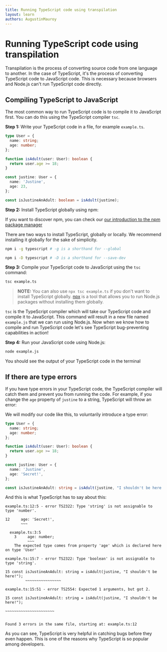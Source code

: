 ```yaml
---
title: Running TypeScript code using transpilation
layout: learn
authors: AugustinMauroy
---
```


# Running TypeScript code using transpilation

Transpilation is the process of converting source code from one language to another. In the case of TypeScript, it's the process of converting TypeScript code to JavaScript code. This is necessary because browsers and Node.js can't run TypeScript code directly.

## Compiling TypeScript to JavaScript

The most common way to run TypeScript code is to compile it to JavaScript first. You can do this using the TypeScript compiler `tsc`.

**Step 1:** Write your TypeScript code in a file, for example `example.ts`.

<!--
  Maintainers note: this code is duplicated in the previous article, please keep them in sync
-->

```ts
type User = {
  name: string;
  age: number;
};

function isAdult(user: User): boolean {
  return user.age >= 18;
}

const justine: User = {
  name: 'Justine',
  age: 23,
};

const isJustineAnAdult: boolean = isAdult(justine);
```

**Step 2:** Install TypeScript globally using npm:

If you want to discover npm, you can check our [our introduction to the npm package manager](/learn/getting-started/an-introduction-to-the-npm-package-manager)

There are two ways to install TypeScript, globally or locally. We recommend installing it globally for the sake of simplicity.

```bash displayName="Install TypeScript globally"
npm i -g typescript # -g is a shorthand for --global
```

```bash displayName="Install TypeScript locally"
npm i -D typescript # -D is a shorthand for --save-dev
```

**Step 3:** Compile your TypeScript code to JavaScript using the `tsc` command:

```bash
tsc example.ts
```

> **NOTE:** You can also use `npx tsc example.ts` if you don't want to install TypeScript globally. [npx](https://www.npmjs.com/package/npx) is a tool that allows you to run Node.js packages without installing them globally.

`tsc` is the TypeScript compiler which will take our TypeScript code and compile it to JavaScript.
This command will result in a new file named `example.js` that we can run using Node.js.
Now when we know how to compile and run TypeScript code let's see TypeScript bug-preventing capabilities in action!

**Step 4:** Run your JavaScript code using Node.js:

```bash
node example.js
```

You should see the output of your TypeScript code in the terminal

## If there are type errors

If you have type errors in your TypeScript code, the TypeScript compiler will catch them and prevent you from running the code. For example, if you change the `age` property of `justine` to a string, TypeScript will throw an error:

We will modify our code like this, to voluntarily introduce a type error:

```ts
type User = {
  name: string;
  age: number;
};

function isAdult(user: User): boolean {
  return user.age >= 18;
}

const justine: User = {
  name: 'Justine',
  age: 'Secret!',
};

const isJustineAnAdult: string = isAdult(justine, "I shouldn't be here!");
```

And this is what TypeScript has to say about this:

```console
example.ts:12:5 - error TS2322: Type 'string' is not assignable to type 'number'.

12     age: 'Secret!',
       ~~~

  example.ts:3:5
    3     age: number;
          ~~~
    The expected type comes from property 'age' which is declared here on type 'User'

example.ts:15:7 - error TS2322: Type 'boolean' is not assignable to type 'string'.

15 const isJustineAnAdult: string = isAdult(justine, "I shouldn't be here!");
         ~~~~~~~~~~~~~~~~

example.ts:15:51 - error TS2554: Expected 1 arguments, but got 2.

15 const isJustineAnAdult: string = isAdult(justine, "I shouldn't be here!");
                                                     ~~~~~~~~~~~~~~~~~~~~~~


Found 3 errors in the same file, starting at: example.ts:12
```

As you can see, TypeScript is very helpful in catching bugs before they even happen. This is one of the reasons why TypeScript is so popular among developers.
